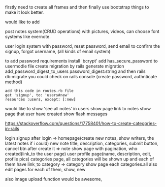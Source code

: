 firstly need to create all frames and then finally use bootstrap things to make it look better.

would like to add

post notes system(CRUD operations)
  with pictures, videos, can choose font systems like evernote.

user login system
  with password, reset password, send email to confirm the signup, forgot username, (all kinds of email system)

  to add password requirements
    install 'bcrypt'
    add has_secure_password to usermodle file 
    create migration by rails generate migration add_password_digest_to_users password_digest:string
    and then rails db:migrate
    you could check on rails console (create password, authnticate method)

    add this code in routes.rb file
    get 'signup', to: 'users#new'
    resources :users, except: [:new]


would like to show 'see all notes' in users show page link to notes show page that user have created
show flash messages 

https://stackoverflow.com/questions/17758401/how-to-create-categories-in-rails


login
signup
after login => homepage(create new notes, show writers, the latest notes if i could)
new note title, description, categories, submit button, cancel btn 
after create it => note show page with pagination, who created(link_to the user page)
user profile page(name, description, edit, profile pics)
categories page, all categories will be shown up and each of them have link_to
category => category show page each categories.all 
also edit pages for each of them, show, new

also image upload function would be awesome,